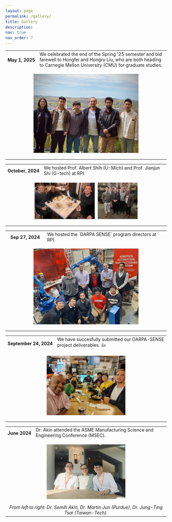 ```yaml
---
layout: page
permalink: /gallery/
title: Gallery
description:  
nav: true
nav_order: 7
---
```


<div class="news">
    <div class="table-responsive">
        <table class="table table-sm table-borderless">
            <tr>
                <th scope="row" style="white-space: nowrap;">May 1, 2025</th>
                <td>
                    We celebrated the end of the Spring '25 semester and bid farewell to Hongfei and Hongru Liu, who are both heading to Carnegie Mellon University (CMU) for graduate studies.
                </td>
            </tr>
            <tr>
                <td colspan="2" style="text-align: center;">
                    <figure>
                        <img src="../assets/img/Semi_Lab_Spring2025.jpg" alt="Cold Spray Additive Manufacturing Cell" style="width:80%; max-width:500px;">                        
                    </figure>
                </td>
            </tr>
            <tr>  
 <div class="news">
    <div class="table-responsive">
        <table class="table table-sm table-borderless">
            <tr>
                <th scope="row" style="white-space: nowrap;">October, 2024</th>
                <td>
                    We hosted Prof. Albert Shih (U-Mich) and Prof. Jianjun Shi (G-tech) at RPI. 
                </td>
            </tr>
            <tr>
                <td colspan="2" style="text-align: center;">
                    <figure>
                        <img src="../assets/img/Alber_Shi.jpg" alt="Cold Spray Additive Manufacturing Cell" style="width:80%; max-width:500px; height:70%; max-height:1000px;">                        
                    </figure>
                </td>
            </tr>
            <tr>     

<div class="news">
    <div class="table-responsive">
        <table class="table table-sm table-borderless">
            <tr>
                <th scope="row" style="white-space: nowrap;">Sep 27, 2024</th>
                <td>
                    We hosted the `DARPA SENSE` program directors at RPI.  
                </td>
            </tr>
            <tr>
                <td colspan="2" style="text-align: center;">
                    <figure>
                        <img src="../assets/img/DARPA_visit2.jpg" alt="Cold Spray Additive Manufacturing Cell" style="width:80%; max-width:500px;">                        
                    </figure>
                </td>
            </tr>
            <tr>  

<div class="news">
    <div class="table-responsive">
        <table class="table table-sm table-borderless">
            <tr>
                <th scope="row" style="white-space: nowrap;">September 24, 2024</th>
                <td>
                    We have succesfully submitted our DARPA-SENSE project deliverables. <span class="star">&#128077;</span> 
                </td>
            </tr>
            <tr>
                <td colspan="2" style="text-align: center;">
                    <figure>
                        <img src="../assets/img/Darpa_dinner.jpg" alt="Cold Spray Additive Manufacturing Cell" style="width:60%; max-width:400px;">
                       </figure>
                </td>
            </tr>
            <tr>  

<div class="news">
    <div class="table-responsive">
        <table class="table table-sm table-borderless">
            <tr>
                <th scope="row" style="white-space: nowrap;">June 2024</th>
                <td>
                    Dr. Akin attended the ASME Manufacturing Science and Engineering Conference (MSEC). <br>
                                  </td>
            </tr>
            <tr>
                <td colspan="2" style="text-align: center;">
                    <figure>
                        <img src="../assets/img/martinjun_tim.jpg" style="width:60%; max-width:400px;">
                       </figure>
                         <i>From left to right: Dr. Semih Akin, Dr. Martin Jun (Purdue), Dr. Jung-Ting Tsai (Taiwan-Tech). 
                    </i>
                </td>
            </tr>
            <tr>  